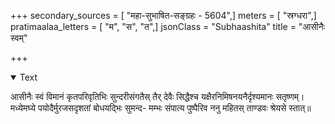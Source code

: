 +++
secondary_sources = [ "महा-सुभाषित-सङ्ग्रहः - 5604",]
meters = [ "स्रग्धरा",]
pratimaalaa_letters = [ "म", "स", "त",]
jsonClass = "Subhaashita"
title = "आसीनैः स्वम्"

+++

<details open><summary>Text</summary>

आसीनैः स्वं विमानं कृतपरिवृतिभिः सुन्दरीसंगतैस् तैर् देवैः सिद्धैश्च यक्षैरनिमिषनयनैर्दृश्यमानः सतृष्णम्।  
मध्येमघ्ये पयोदैर्मुरजसदृशतां बोधयद्भिः सुमन्द- मम्भः संपात्य पुष्पैरिव ननु महितस् ताण्डवः श्रेयसे स्तात्॥
</details>
